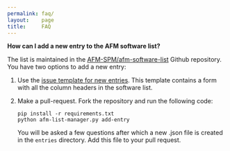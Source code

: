 ```yaml
---
permalink: faq/
layout:    page
title:     FAQ
---
```


**How can I add a new entry to the AFM software list?**

The list is maintained in the [AFM-SPM/afm-software-list](https://github.com/AFM-SPM/afm-software-list/)
Github repository. You have two options to add a new entry:

1. Use the [issue template for new entries](https://github.com/AFM-SPM/afm-software-list/issues/new?assignees=paulmueller&labels=entries&template=new-software-list-entry.md&title=Please+add+this+software%3A+NAME).
   This template contains a form with all the column headers in the software list.

2. Make a pull-request. Fork the repository and run the following code:
   ```
   pip install -r requirements.txt
   python afm-list-manager.py add-entry
   ```
   You will be asked a few questions after which a new .json file is
   created in the ``entries`` directory. Add this file to your pull request.
